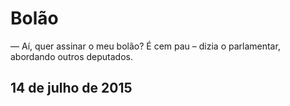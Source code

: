 # Bolão

— Aí, quer assinar o meu bolão? É cem pau – dizia o parlamentar, abordando outros deputados.

## 14 de julho de 2015

